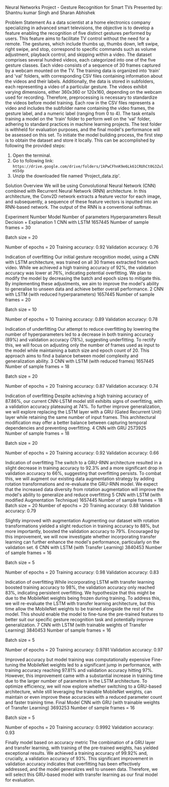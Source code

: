 Neural Networks Project - Gesture Recognition for Smart TVs
Presented by: Shantnu kumar Singh and Sharan Abhishek

Problem Statement
As a data scientist at a home electronics company specializing in advanced smart televisions, the objective is to develop a feature enabling the recognition of five distinct gestures performed by users. This feature aims to facilitate TV control without the need for a remote. The gestures, which include thumbs up, thumbs down, left swipe, right swipe, and stop, correspond to specific commands such as volume adjustment, playback control, and skipping within a video.
The dataset comprises several hundred videos, each categorized into one of the five gesture classes. Each video consists of a sequence of 30 frames captured by a webcam mounted on the TV. The training data is organized into 'train' and 'val' folders, with corresponding CSV files containing information about the videos and their labels. Additionally, the data is stored in subfolders, each representing a video of a particular gesture.
The videos exhibit varying dimensions, either 360x360 or 120x160, depending on the webcam used for recording. Therefore, preprocessing is necessary to standardize the videos before model training. Each row in the CSV files represents a video and includes the subfolder name containing the video frames, the gesture label, and a numeric label (ranging from 0 to 4).
The task entails training a model on the 'train' folder to perform well on the 'val' folder, adhering to standard practices in machine learning projects. The test folder is withheld for evaluation purposes, and the final model's performance will be assessed on this set.
To initiate the model building process, the first step is to obtain the dataset and store it locally. This can be accomplished by following the provided steps:
1. Open the terminal.
2. Go to following link: `https://drive.google.com/drive/folders/1kPwCFhnK9e6Lk61CRUhCt0G3ZulmS5dp`
3. Unzip the downloaded file named 'Project_data.zip'.

Solution Overview
We will be using Convolutional Neural Network (CNN) combined with Recurrent Neural Network (RNN) architecture. In this architecture, the Conv2D network extracts a feature vector for each image, and subsequently, a sequence of these feature vectors is inputted into an RNN-based network. The output of the RNN is a conventional softmax.













Experiment Number	Model	Number of parameters	Hyperparameters	Result	Decision + Explanation
1	CNN with LSTM	1657445	Number of sample frames = 30

Batch size = 20

Number of epochs = 20	Training accuracy: 0.92
Validation accuracy: 0.76

Indication of overfitting	Our initial gesture recognition model, using a CNN with LSTM architecture, was trained on all 30 frames extracted from each video. While we achieved a high training accuracy of 92%, the validation accuracy was lower at 76%, indicating potential overfitting. We plan to modify the model by decreasing the batch and epoch sizes to mitigate this. By implementing these adjustments, we aim to improve the model's ability to generalise to unseen data and achieve better overall performance.
2	CNN with LSTM (with reduced hyperparameters)	1657445	Number of sample frames = 20

Batch size = 10

Number of epochs = 10	Training accuracy: 0.89
Validation accuracy: 0.78

Indication of underfitting	Our attempt to reduce overfitting by lowering the number of hyperparameters led to a decrease in both training accuracy (89%) and validation accuracy (78%), suggesting underfitting. To rectify this, we will focus on adjusting only the number of frames used as input to the model while maintaining a batch size and epoch count of 20. This approach aims to find a balance between model complexity and generalization ability.
3	CNN with LSTM (with reduced frames)	1657445	Number of sample frames = 18

Batch size = 20

Number of epochs = 20	Training accuracy: 0.87
Validation accuracy: 0.74

Indication of overfitting	Despite achieving a high training accuracy of 87.86%, our current CNN-LSTM model still exhibits signs of overfitting, with a validation accuracy plateauing at 74%. To further improve generalization, we will explore replacing the LSTM layer with a GRU (Gated Recurrent Unit) layer while retaining the same number of input frames. This architectural modification may offer a better balance between capturing temporal dependencies and preventing overfitting.
4	CNN with GRU	2573925	Number of sample frames = 18

Batch size = 20

Number of epochs = 20	Training accuracy: 0.92
Validation accuracy: 0.66

Indication of overfitting	The switch to a GRU-RNN architecture resulted in a slight decrease in training accuracy to 92.3% and a more significant drop in validation accuracy to 66%, suggesting that overfitting persists. To combat this, we will augment our existing data augmentation strategy by adding rotation transformations and re-evaluate the GRU-RNN model. We expect that the increased data diversity from rotation augmentation will improve the model's ability to generalize and reduce overfitting
5	CNN with LSTM (with modified Augmentation Technique)	1657445	Number of sample frames = 18
Batch size = 20
Number of epochs = 20	Training accuracy: 0.88
Validation accuracy: 0.79

Slightly improved with augmentation	Augmenting our dataset with rotation transformations yielded a slight reduction in training accuracy to 88%, but more importantly, boosted the validation accuracy to 79%. Encouraged by this improvement, we will now investigate whether incorporating transfer learning can further enhance the model's performance, particularly on the validation set.
6	CNN with LSTM (with Transfer Learning)	3840453	Number of sample frames = 16

Batch size = 5

Number of epochs = 20	Training accuracy: 0.98
Validation accuracy: 0.83

Indication of overfitting	While incorporating LSTM with transfer learning boosted training accuracy to 98%, the validation accuracy only reached 83%, indicating persistent overfitting. We hypothesize that this might be due to the MobileNet weights being frozen during training. To address this, we will re-evaluate the LSTM with transfer learning architecture, but this time allow the MobileNet weights to be trained alongside the rest of the model. This should enable the model to fine-tune the pre-trained features to better suit our specific gesture recognition task and potentially improve generalization.
7	CNN with LSTM (with trainable weights of Transfer Learning)	3840453	Number of sample frames = 16

Batch size = 5

Number of epochs = 20	Training accuracy: 0.9781
Validation accuracy: 0.97

Improved accuracy but model training was computationally expensive	Fine-tuning the MobileNet weights led to a significant jump in performance, with training accuracy reaching 97.81% and validation accuracy hitting 97%. However, this improvement came with a substantial increase in training time due to the larger number of parameters in the LSTM architecture.  To optimize efficiency, we will now explore whether switching to a GRU-based architecture, while still leveraging the trainable MobileNet weights, can maintain or even improve these accuracies with a reduced parameter count and faster training time.
Final Model	CNN with GRU  (with trainable weights of Transfer Learning)	3693253	Number of sample frames = 16

Batch size = 5

Number of epochs = 20	Training accuracy: 0.9992
Validation accuracy: 0.93

Finally model based on accuracy metric	The combination of a GRU layer and transfer learning, with training of the pre-trained weights, has yielded exceptional results. We achieved a training accuracy of 99.92% and, crucially, a validation accuracy of 93%. This significant improvement in validation accuracy indicates that overfitting has been effectively addressed, and the model generalizes well to unseen data. Therefore, we will select this GRU-based model with transfer learning as our final model for evaluation.

